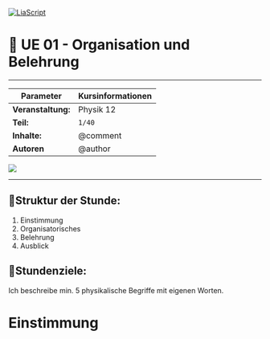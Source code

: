 <!--

author:   	Tobias Kozlowski
email:    	tobias.kozlowski[a]bsz-tw-freiberg.lernsax.de

version:  	0.0.1

language: 	de
narrator: 	Deutsch Male

comment:  	Motivation der Lehrveranstaltung "Physik" und Beschreibung der Organisation der Veranstaltung und Vorstellen der Inhalte der Klassenstude 12.
tags:     	Physik, BGy, Einführung, Organisation, Belehrung


icon:  	 	  https://www.bsz-freiberg.de/templates/bszjw/img/logo.svg
logo:		    https://pixabay.com/illustrations/iron-lotus-liquid-iron-1140876.jpg

mode:       Presentation

-->

[![LiaScript](https://raw.githubusercontent.com/LiaScript/LiaScript/master/badges/course.svg)](https://liascript.github.io/course/?https://github.com/TobiKoz-git/Unterricht/blob/main/Physik/Klasse_12/📖_UE-01_-_Organisation_und_Belehrung.md)


# 📖 UE 01 - Organisation und Belehrung

*******************************************************************************
<!--data-type="none"-->
| Parameter                | Kursinformationen                                                                           |
| ------------------------ | ------------------------------------------------------------------------------------------- |
| **Veranstaltung:**       | Physik 12                                      |
| **Teil:**                |`1/40`                                                  |
| **Inhalte:**             | @comment                                                                                    |
| **Autoren**              | @author                                                                                     |

![](https://media2.giphy.com/media/v1.Y2lkPTc5MGI3NjExaDI3YngxamNrcDhheHhqeTA3OGdrb2IzNXE0emx5ZW9tcWo5eDVraCZlcD12MV9pbnRlcm5hbF9naWZfYnlfaWQmY3Q9Zw/69lT9rl8YOZPBAIJD7/giphy.webp)
*******************************************************************************
## 📝Struktur der Stunde:
1. Einstimmung
2. Organisatorisches
3. Belehrung
4. Ausblick

## 🎯Stundenziele:
Ich beschreibe min. 5 physikalische Begriffe mit eigenen Worten.

# Einstimmung
